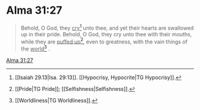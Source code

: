 # Alma 31:27

> Behold, O God, they <u>cry</u>[^a] unto thee, and yet their hearts are swallowed up in their pride. Behold, O God, they cry unto thee with their mouths, while they are <u>puffed up</u>[^b], even to greatness, with the vain things of the <u>world</u>[^c] .

[Alma 31:27](https://www.churchofjesuschrist.org/study/scriptures/bofm/alma/31?lang=eng&id=p27#p27)


[^a]: [[Isaiah 29.13|Isa. 29:13]]. [[Hypocrisy, Hypocrite|TG Hypocrisy]].  
[^b]: [[Pride|TG Pride]]; [[Selfishness|Selfishness]].  
[^c]: [[Worldliness|TG Worldliness]].  
